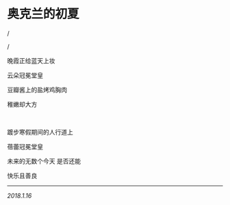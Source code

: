 # 奥克兰的初夏

/

/


晚霞正给蓝天上妆

云朵冠冕堂皇

豆瓣酱上的盐烤鸡胸肉

稚嫩却大方

 <br>

踱步寒假期间的人行道上

蓓蕾冠冕堂皇

未来的无数个今天 是否还能

快乐且善良

---

*2018.1.16*